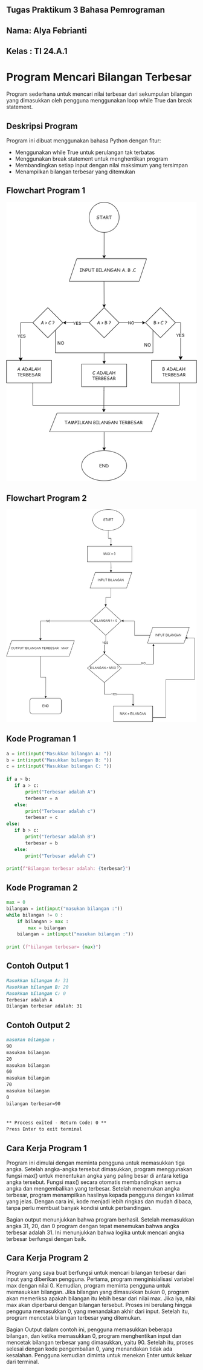 ## Tugas Praktikum 3 Bahasa Pemrograman 
## Nama: Alya Febrianti
## Kelas : TI 24.A.1
# Program Mencari Bilangan Terbesar
Program sederhana untuk mencari nilai terbesar dari sekumpulan bilangan yang dimasukkan oleh pengguna menggunakan loop while True dan break statement.
## Deskripsi Program
Program ini dibuat menggunakan bahasa Python dengan fitur:
- Menggunakan while True untuk perulangan tak terbatas
- Menggunakan break statement untuk menghentikan program
- Membandingkan setiap input dengan nilai maksimum yang tersimpan
- Menampilkan bilangan terbesar yang ditemukan

 ## Flowchart Program 1
 ![Flowchart](Flowchart1.png)
 ## Flowchart Program 2
 ![Flowchart](Flowchart.png)

 ## Kode Programan 1
 ```python
a = int(input("Masukkan bilangan A: "))
b = int(input("Masukkan bilangan B: "))
c = int(input("Masukkan bilangan C: "))

if a > b:
    if a > c:
        print("Terbesar adalah A")
        terbesar = a
    else:
        print("Terbesar adalah c")
        terbesar = c
else:
    if b > c:
        print("Terbesar adalah B")
        terbesar = b
    else:
        print("Terbesar adalah C")

print(f"Bilangan terbesar adalah: {terbesar}")
```

 ## Kode Programan 2
```python
max = 0
bilangan = int(input("masukan bilangan :"))
while bilangan != 0 :
    if bilangan > max :
        max = bilangan
    bilangan = int(input("masukan bilangan :"))

print (f"bilangan terbesar= {max}")
```
## Contoh Output 1
````markdown
Masukkan bilangan A: 31
Masukkan bilangan B: 20
Masukkan bilangan C: 0
Terbesar adalah A
Bilangan terbesar adalah: 31
````
## Contoh Output 2
````markdown
masukan bilangan :
90
masukan bilangan
20
masukan bilangan
60
masukan bilangan
70
masukan bilangan
0
bilangan terbesar=90


** Process exited - Return Code: 0 **
Press Enter to exit terminal
````

## Cara Kerja Program 1
Program ini dimulai dengan meminta pengguna untuk memasukkan tiga angka. Setelah angka-angka tersebut dimasukkan, program menggunakan fungsi max() untuk menentukan angka yang paling besar di antara ketiga angka tersebut. Fungsi max()  secara otomatis membandingkan semua angka dan mengembalikan yang terbesar. Setelah menemukan angka terbesar, program menampilkan hasilnya kepada pengguna dengan kalimat yang jelas. Dengan cara ini, kode menjadi lebih ringkas dan mudah dibaca, tanpa perlu membuat banyak kondisi untuk perbandingan.

Bagian output menunjukkan bahwa program berhasil. Setelah memasukkan angka 31, 20, dan 0 program dengan tepat menemukan bahwa angka terbesar adalah 31. Ini menunjukkan bahwa logika untuk mencari angka terbesar berfungsi dengan baik.

## Cara Kerja Program 2

Program yang saya buat berfungsi untuk mencari bilangan terbesar dari input yang diberikan pengguna. Pertama, program menginisialisasi variabel max dengan nilai 0. Kemudian, program meminta pengguna untuk memasukkan bilangan. Jika bilangan yang dimasukkan bukan 0, program akan memeriksa apakah bilangan itu lebih besar dari nilai max. Jika iya, nilai max akan diperbarui dengan bilangan tersebut. Proses ini berulang hingga pengguna memasukkan 0, yang menandakan akhir dari input. Setelah itu, program mencetak bilangan terbesar yang ditemukan. 

Bagian Output
dalam contoh ini, pengguna memasukkan beberapa bilangan, dan ketika memasukkan 0, program menghentikan input dan mencetak bilangan terbesar yang dimasukkan, yaitu 90. Setelah itu, proses selesai dengan kode pengembalian 0, yang menandakan tidak ada kesalahan. Pengguna kemudian diminta untuk menekan Enter untuk keluar dari terminal.



